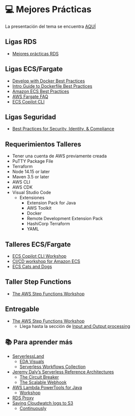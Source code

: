 # :computer: Mejores Prácticas

La presentación del tema se encuentra [AQUÍ](https://docs.google.com/presentation/d/1EtLty8C6Onk_rhi9TcNCy5G825kTOIUXj4nu6Kcm-fM/edit?usp=sharing)

## Ligas RDS

- [Mejores prácticas RDS](https://docs.aws.amazon.com/AmazonRDS/latest/UserGuide/CHAP_BestPractices.html)

## Ligas ECS/Fargate

- [Develop with Docker Best Practices](https://docs.docker.com/develop/)
- [Intro Guide to Dockerfile Best Practices](https://www.docker.com/blog/intro-guide-to-dockerfile-best-practices/)
- [Amazon ECS Best Practices](https://docs.aws.amazon.com/AmazonECS/latest/bestpracticesguide/intro.html)
- [AWS Fargate FAQ](https://aws.amazon.com/fargate/faqs/)
- [ECS Copilot CLI](https://aws.github.io/copilot-cli/)

## Ligas Seguridad

- [Best Practices for Security, Identity, & Compliance](https://aws.amazon.com/architecture/security-identity-compliance)

## Requerimientos Talleres

- Tener una cuenta de AWS previamente creada
- PuTTY Package File
- Terraform
- Node 14.15 or later
- Maven 3.5 or later
- AWS CLI
- AWS CDK
- Visual Studio Code
  - Extensiones
    - Extension Pack for Java
    - AWS Toolkit
    - Docker
    - Remote Development Extension Pack
    - HashiCorp Terraform
    - YAML

## Talleres ECS/Fargate

- [ECS Copilot CLI Workshop](https://aws.github.io/copilot-cli/docs/getting-started/first-app-tutorial/)
- [CI/CD workshop for Amazon ECS](https://catalog.us-east-1.prod.workshops.aws/workshops/869f7eee-d3a2-490b-bf9a-ac90a8fb2d36/en-US)
- [ECS Cats and Dogs](https://catalog.us-east-1.prod.workshops.aws/workshops/8c9036a7-7564-434c-b558-3588754e21f5/en-US)

## Taller Step Functions

- [The AWS Step Functions Workshop](https://catalog.us-east-1.prod.workshops.aws/workshops/9e0368c0-8c49-4bec-a210-8480b51a34ac/en-US)

## Entregable

- [The AWS Step Functions Workshop](https://catalog.us-east-1.prod.workshops.aws/workshops/9e0368c0-8c49-4bec-a210-8480b51a34ac/en-US)
  - Llega hasta la sección de [Input and Output processing](https://catalog.us-east-1.prod.workshops.aws/workshops/9e0368c0-8c49-4bec-a210-8480b51a34ac/en-US/basics/flow-state/input-output-processing)

## :books: Para aprender más

- [ServerlessLand](https://serverlessland.com)
  - [EDA Visuals](https://serverlessland.com/event-driven-architecture/visuals)
  - [Serverless Workflows Collection](https://serverlessland.com/workflows)
- [Jeremy Daly’s Serverless Reference Architectures](https://www.jeremydaly.com/serverless-reference-architectures)
  - [The Circuit Breaker](https://www.jeremydaly.com/the-circuit-breaker/)
  - [The Scalable Webhook](https://www.jeremydaly.com/the-scalable-webhook/)
- [AWS Lambda PowerTools for Java](https://aws.amazon.com/blogs/opensource/simplifying-serverless-best-practices-with-aws-lambda-powertools-java/)
  - [Workshop](https://catalog.us-east-1.prod.workshops.aws/workshops/a7011c82-e4af-4a52-80fa-fcd61f1dacd9/en-US/introduction)
- [RDS Proxy](https://docs.aws.amazon.com/AmazonRDS/latest/UserGuide/rds-proxy.html)
- [Saving Cloudwatch logs to S3](https://docs.aws.amazon.com/AmazonCloudWatch/latest/logs/S3Export.html)
  - [Continuously](https://docs.aws.amazon.com/AmazonCloudWatch/latest/logs/CrossAccountSubscriptions-Firehose.html)
